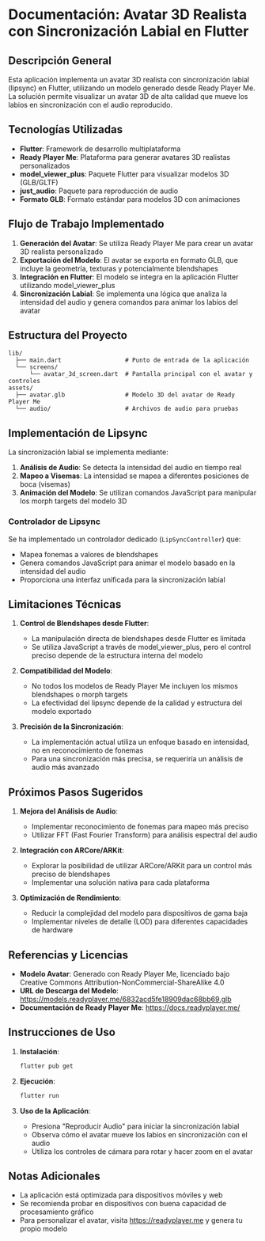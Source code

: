 # Documentación: Avatar 3D Realista con Sincronización Labial en Flutter

## Descripción General

Esta aplicación implementa un avatar 3D realista con sincronización labial (lipsync) en Flutter, utilizando un modelo generado desde Ready Player Me. La solución permite visualizar un avatar 3D de alta calidad que mueve los labios en sincronización con el audio reproducido.

## Tecnologías Utilizadas

- **Flutter**: Framework de desarrollo multiplataforma
- **Ready Player Me**: Plataforma para generar avatares 3D realistas personalizados
- **model_viewer_plus**: Paquete Flutter para visualizar modelos 3D (GLB/GLTF)
- **just_audio**: Paquete para reproducción de audio
- **Formato GLB**: Formato estándar para modelos 3D con animaciones

## Flujo de Trabajo Implementado

1. **Generación del Avatar**: Se utiliza Ready Player Me para crear un avatar 3D realista personalizado
2. **Exportación del Modelo**: El avatar se exporta en formato GLB, que incluye la geometría, texturas y potencialmente blendshapes
3. **Integración en Flutter**: El modelo se integra en la aplicación Flutter utilizando model_viewer_plus
4. **Sincronización Labial**: Se implementa una lógica que analiza la intensidad del audio y genera comandos para animar los labios del avatar

## Estructura del Proyecto

```
lib/
  ├── main.dart                  # Punto de entrada de la aplicación
  └── screens/
      └── avatar_3d_screen.dart  # Pantalla principal con el avatar y controles
assets/
  ├── avatar.glb                 # Modelo 3D del avatar de Ready Player Me
  └── audio/                     # Archivos de audio para pruebas
```

## Implementación de Lipsync

La sincronización labial se implementa mediante:

1. **Análisis de Audio**: Se detecta la intensidad del audio en tiempo real
2. **Mapeo a Visemas**: La intensidad se mapea a diferentes posiciones de boca (visemas)
3. **Animación del Modelo**: Se utilizan comandos JavaScript para manipular los morph targets del modelo 3D

### Controlador de Lipsync

Se ha implementado un controlador dedicado (`LipSyncController`) que:
- Mapea fonemas a valores de blendshapes
- Genera comandos JavaScript para animar el modelo basado en la intensidad del audio
- Proporciona una interfaz unificada para la sincronización labial

## Limitaciones Técnicas

1. **Control de Blendshapes desde Flutter**: 
   - La manipulación directa de blendshapes desde Flutter es limitada
   - Se utiliza JavaScript a través de model_viewer_plus, pero el control preciso depende de la estructura interna del modelo

2. **Compatibilidad del Modelo**:
   - No todos los modelos de Ready Player Me incluyen los mismos blendshapes o morph targets
   - La efectividad del lipsync depende de la calidad y estructura del modelo exportado

3. **Precisión de la Sincronización**:
   - La implementación actual utiliza un enfoque basado en intensidad, no en reconocimiento de fonemas
   - Para una sincronización más precisa, se requeriría un análisis de audio más avanzado

## Próximos Pasos Sugeridos

1. **Mejora del Análisis de Audio**:
   - Implementar reconocimiento de fonemas para mapeo más preciso
   - Utilizar FFT (Fast Fourier Transform) para análisis espectral del audio

2. **Integración con ARCore/ARKit**:
   - Explorar la posibilidad de utilizar ARCore/ARKit para un control más preciso de blendshapes
   - Implementar una solución nativa para cada plataforma

3. **Optimización de Rendimiento**:
   - Reducir la complejidad del modelo para dispositivos de gama baja
   - Implementar niveles de detalle (LOD) para diferentes capacidades de hardware

## Referencias y Licencias

- **Modelo Avatar**: Generado con Ready Player Me, licenciado bajo Creative Commons Attribution-NonCommercial-ShareAlike 4.0
- **URL de Descarga del Modelo**: https://models.readyplayer.me/6832acd5fe18909dac68bb69.glb
- **Documentación de Ready Player Me**: https://docs.readyplayer.me/

## Instrucciones de Uso

1. **Instalación**:
   ```bash
   flutter pub get
   ```

2. **Ejecución**:
   ```bash
   flutter run
   ```

3. **Uso de la Aplicación**:
   - Presiona "Reproducir Audio" para iniciar la sincronización labial
   - Observa cómo el avatar mueve los labios en sincronización con el audio
   - Utiliza los controles de cámara para rotar y hacer zoom en el avatar

## Notas Adicionales

- La aplicación está optimizada para dispositivos móviles y web
- Se recomienda probar en dispositivos con buena capacidad de procesamiento gráfico
- Para personalizar el avatar, visita https://readyplayer.me y genera tu propio modelo
